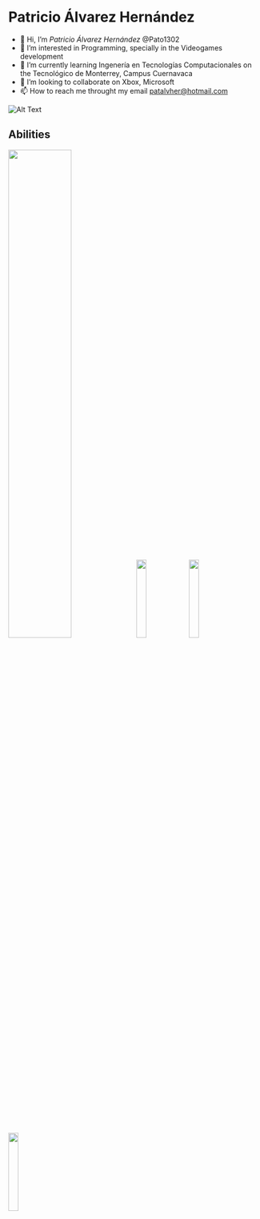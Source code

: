 # Patricio Álvarez Hernández

- 👋 Hi, I’m  *Patricio Álvarez Hernández* @Pato1302
- 👀 I’m interested in Programming, specially in the Videogames development
- 🌱 I’m currently learning Ingenería en Tecnologías Computacionales on the Tecnológico de Monterrey, Campus Cuernavaca
- 💞️ I’m looking to collaborate on Xbox, Microsoft
- 📫 How to reach me throught my email patalvher@hotmail.com

![Alt Text](https://www.techbabble.zone/content/images/2021/07/46207-programmer-1.gif)


## Abilities

<img src="https://user-images.githubusercontent.com/89617666/197900716-06ad855a-6ad3-4933-9946-a3ed81bfc3e5.png" width="50%" height="50%"/>  <img src="https://user-images.githubusercontent.com/89617666/197901136-cc2cccc5-1218-4015-b7a9-7951d4b58384.png" width="20%" height="20%"/>     <img src="https://user-images.githubusercontent.com/89617666/197901452-668c4bff-70eb-44a7-af61-ea73a55a8d1f.png" width="20%" height="20%"/>

<img src="https://user-images.githubusercontent.com/89617666/197902187-9fc2c8d6-cb29-46c7-9ead-603023799107.png" width="20%" height="20%"/>




<!---
My name is Patricio Álvarez Hernández, I am currently studying Ingenería en Tecnologías Computacionales (Computer Technologies Engineering) in the Tecnológico de Monterrey, 
Campus Cuernavaca
--->
